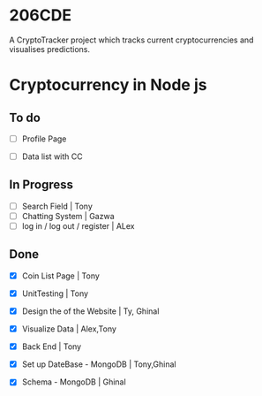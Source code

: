 # 206CDE
A CryptoTracker project which tracks current cryptocurrencies and visualises predictions.




<h1>Cryptocurrency in Node js</h1>

<h2>To do</h2>

- [ ]  Profile Page
- [ ]  Data list with CC


<h2>In Progress</h2>

- [ ]  Search Field | Tony
- [ ]  Chatting System | Gazwa 
- [ ]  log in / log out / register | ALex
    
<h2>Done</h2>


- [X]  Coin List Page | Tony
- [X]  UnitTesting | Tony
- [X]  Design the of the Website | Ty, Ghinal
- [X]  Visualize Data | Alex,Tony
- [X]  Back End | Tony 
- [X]  Set up DateBase - MongoDB | Tony,Ghinal
- [X]  Schema - MongoDB | Ghinal

